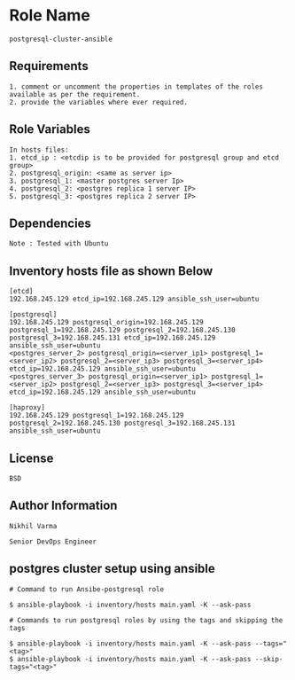 Role Name
=========
```
postgresql-cluster-ansible
```
Requirements
------------
```
1. comment or uncomment the properties in templates of the roles available as per the requirement.
2. provide the variables where ever required.
```
Role Variables
--------------
```
In hosts files:
1. etcd_ip : <etcdip is to be provided for postgresql group and etcd group>
2. postgresql_origin: <same as server ip>
3. postgresql_1: <master postgres server Ip>
4. postgresql_2: <postgres replica 1 server IP>
5. postgresql_3: <postgres replica 2 server IP>
```
Dependencies
------------
```
Note : Tested with Ubuntu
```
Inventory hosts file as shown Below
-----------------------------------
```
[etcd]
192.168.245.129 etcd_ip=192.168.245.129 ansible_ssh_user=ubuntu

[postgresql]
192.168.245.129 postgresql_origin=192.168.245.129 postgresql_1=192.168.245.129 postgresql_2=192.168.245.130 postgresql_3=192.168.245.131 etcd_ip=192.168.245.129 ansible_ssh_user=ubuntu
<postgres_server_2> postgresql_origin=<server_ip1> postgresql_1=<server_ip2> postgresql_2=<server_ip3> postgresql_3=<server_ip4> etcd_ip=192.168.245.129 ansible_ssh_user=ubuntu
<postgres_server_3> postgresql_origin=<server_ip1> postgresql_1=<server_ip2> postgresql_2=<server_ip3> postgresql_3=<server_ip4> etcd_ip=192.168.245.129 ansible_ssh_user=ubuntu

[haproxy]
192.168.245.129 postgresql_1=192.168.245.129 postgresql_2=192.168.245.130 postgresql_3=192.168.245.131 ansible_ssh_user=ubuntu
```

License
-------
```
BSD
```
Author Information
------------------
```
Nikhil Varma

Senior DevOps Engineer
```

postgres cluster setup using ansible
-----------------------------------

```
# Command to run Ansibe-postgresql role

$ ansible-playbook -i inventory/hosts main.yaml -K --ask-pass

# Commands to run postgresql roles by using the tags and skipping the tags

$ ansible-playbook -i inventory/hosts main.yaml -K --ask-pass --tags="<tag>"
$ ansible-playbook -i inventory/hosts main.yaml -K --ask-pass --skip-tags="<tag>"
```
